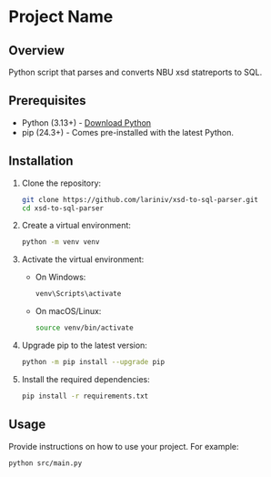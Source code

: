 # Project Name

## Overview

Python script that parses and converts NBU xsd statreports to SQL.

## Prerequisites

- Python (3.13+) - [Download Python](https://www.python.org/downloads/)
- pip (24.3+) - Comes pre-installed with the latest Python.

## Installation

1. Clone the repository:

   ```bash
   git clone https://github.com/lariniv/xsd-to-sql-parser.git
   cd xsd-to-sql-parser
   ```

2. Create a virtual environment:

   ```bash
   python -m venv venv
   ```

3. Activate the virtual environment:

   - On Windows:
     ```bash
     venv\Scripts\activate
     ```
   - On macOS/Linux:
     ```bash
     source venv/bin/activate
     ```

4. Upgrade pip to the latest version:

   ```bash
   python -m pip install --upgrade pip
   ```

5. Install the required dependencies:
   ```bash
   pip install -r requirements.txt
   ```

## Usage

Provide instructions on how to use your project. For example:

```bash
python src/main.py
```
